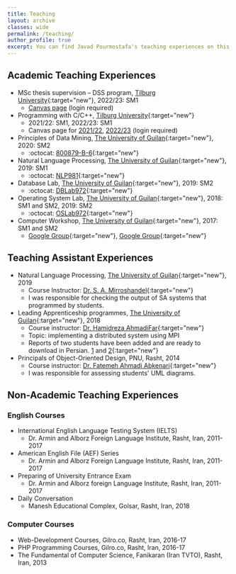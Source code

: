 ```yaml
---
title: Teaching
layout: archive
classes: wide
permalink: /teaching/
author_profile: true
excerpt: You can find Javad Pourmostafa's teaching experiences on this webpage.
---
```

## Academic Teaching Experiences
*   MSc thesis supervision – DSS program, [Tilburg University](https://www.tilburguniversity.edu/about/schools/tshd/departments/dca){:target="new"}, 2022/23: SM1
    *   [Canvas page](https://tilburguniversity.instructure.com/courses/12763) (login required)
*   Programming with C/C++, [Tilburg University](https://www.tilburguniversity.edu/about/schools/tshd/departments/dca){:target="new"}
    *   2021/22: SM1, 2022/23: SM1
    *   Canvas page for [2021/22](https://tilburguniversity.instructure.com/courses/8665), [2022/23](https://tilburguniversity.instructure.com/courses/11982) (login required)
*   Principles of Data Mining, [The University of Guilan](http://ce.guilan.ac.ir){:target="new"}, 2020: SM2
    *   :octocat: [800879-B-6](*){:target="new"}
*   Natural Language Processing, [The University of Guilan](http://ce.guilan.ac.ir){:target="new"}, 2019: SM1
    *   :octocat: [NLP981](https://github.com/JoyeBright/NLP981){:target="new"}
*   Database Lab, [The University of Guilan](http://ce.guilan.ac.ir){:target="new"}, 2019: SM2
    *   :octocat: [DBLab972](https://github.com/JoyeBright/DBLab){:target="new"}
*   Operating System Lab, [The University of Guilan](http://ce.guilan.ac.ir){:target="new"}, 2018: SM1 and SM2, 2019: SM2
    *   :octocat: [OSLab972](https://github.com/JoyeBright/OSLab){:target="new"}
*   Computer Workshop, [The University of Guilan](http://ce.guilan.ac.ir){:target="new"}, 2017: SM1 and SM2
    *   <i class="fab fa-google"></i> [Google Group](https://groups.google.com/forum/#!forum/clab961){:target="new"}, <i class="fab fa-google"></i> [Google Group](https://groups.google.com/forum/#!forum/clab952){:target="new"}


## Teaching Assistant Experiences
*   Natural Language Processing, [The University of Guilan](http://ce.guilan.ac.ir){:target="new"}, 2019
    *   Course Instructor: [Dr. S. A. Mirroshandel](https://nlp.guilan.ac.ir/mirroshandel){:target="new"}
    *   I was responsible for checking the output of SA systems that programmed by students.
*   Leading Apprenticeship programmes, [The University of Guilan](http://ce.guilan.ac.ir){:target="new"}, 2018
    *   Course instructor: [Dr. Hamidreza AhmadiFar](https://staff.guilan.ac.ir/ahmadifar/){:target="new"}
    *   Topic: implementing a distributed system using MPI
    *   Reports of two students have been added and are ready to download in Persian. [1](/assets/files/apprenticeship-1.pdf) and [2](/assets/files/apprenticeship-2.pdf){:target="new"}
*   Principals of Object-Oriented Design, PNU, Rasht, 2014
    *   Course instructor: [Dr. Fatemeh Ahmadi Abkenari](https://www.researchgate.net/profile/Fatemeh_Ahmadi-Abkenari2){:target="new"}
    *   I was responsible for assessing students' UML diagrams.

## Non-Academic Teaching Experiences
### English Courses
*   International English Language Testing System (IELTS)
    *   Dr. Armin and Alborz Foreign Language Institute, Rasht, Iran, 2011-2017
*   American English File (AEF) Series
    *   Dr. Armin and Alborz Foreign Language Institute, Rasht, Iran, 2011-2017
*   Preparing of University Entrance Exam
    *   Dr. Armin and Alborz foreign Language Institute, Rasht, Iran, 2011-2017
*   Daily Conversation
    *   Manesh Educational Complex, Golsar, Rasht, Iran, 2018

### Computer Courses
*   Web-Development Courses, Gilro.co, Rasht, Iran, 2016-17
*   PHP Programming Courses, Gilro.co, Rasht, Iran, 2016-17
*   The Fundamental of Computer Science, Fanikaran (Iran TVTO), Rasht, Iran, 2013


